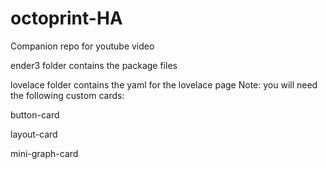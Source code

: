 # octoprint-HA
Companion repo for youtube video

ender3 folder contains the package files

lovelace folder contains the yaml for the lovelace page
Note: you will need the following custom cards:

button-card

layout-card

mini-graph-card
